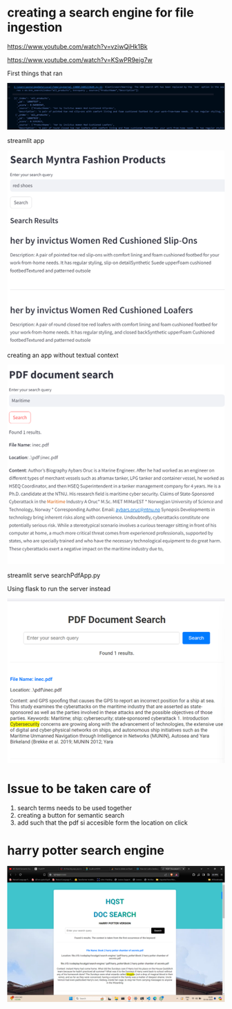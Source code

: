 # creating a search engine for file ingestion

https://www.youtube.com/watch?v=vziwQjHk1Bk

https://www.youtube.com/watch?v=KSwPR9eig7w

First things that ran

![](2024-05-26-22-51-37.png)

streamlit app

![](2024-05-26-23-11-20.png)

creating an app without textual context

![alt text](image.png)

streamlit serve searchPdfApp.py

Using flask to run the server instead

![](2024-05-27-07-41-32.png)

# Issue to be taken care of 

1. search terms needs to be used together
2. creating a button for semantic search
3. add such that the pdf si accesible form the location on click

# harry potter search engine

![](2024-06-05-00-09-28.png)

